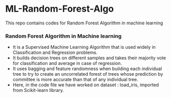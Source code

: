 # ML-Random-Forest-Algo
This repo contains codes for Random Forest Algorithm in machine learning


### Random Forest Algorithm in Machine learning  
* It is a Supervised Machine Learning Algorithm that is used widely in Classification and Regression problems.  
* It builds decision trees on different samples and takes their majority vote for classification and average in case of regression.  
*  It uses bagging and feature randomness when building each individual tree to try to create an uncorrelated forest of trees whose prediction by committee is more accurate than that of any individual tree.  
* Here, in the code file we have worked on dataset : load_iris, imported from Scikit-learn library.
